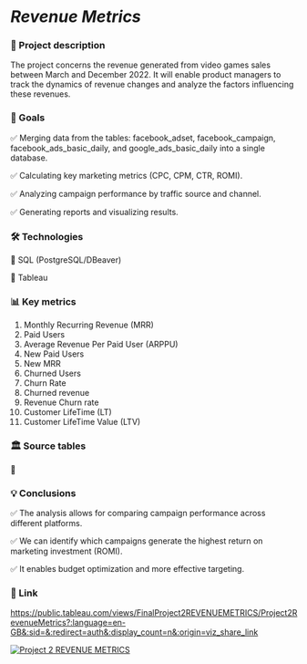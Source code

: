 # *Revenue Metrics*


### 📝 Project description 

The project concerns the revenue generated from video games sales between March and December 2022. It will enable product managers to track the dynamics of revenue changes and analyze the factors influencing these revenues.

### 🎯 Goals

✅ Merging data from the tables: facebook_adset, facebook_campaign, facebook_ads_basic_daily, and google_ads_basic_daily into a single database.

✅ Calculating key marketing metrics (CPC, CPM, CTR, ROMI).

✅ Analyzing campaign performance by traffic source and channel.

✅ Generating reports and visualizing results.

### 🛠 Technologies

🔹 SQL (PostgreSQL/DBeaver)

🔹 Tableau 


### 📊 Key metrics

1. Monthly Recurring Revenue (MRR) 
2. Paid Users
3. Average Revenue Per Paid User (ARPPU)
4. New Paid Users
5. New MRR 
6. Churned Users 
7. Churn Rate 
8. Churned revenue 
9. Revenue Churn rate 
10. Customer LifeTime (LT)
11. Customer LifeTime Value (LTV) 


### 🏛 Source tables

📌 

### 💡 Conclusions

✅ The analysis allows for comparing campaign performance across different platforms.

✅ We can identify which campaigns generate the highest return on marketing investment (ROMI).

✅ It enables budget optimization and more effective targeting.

### 🔗 Link

https://public.tableau.com/views/FinalProject2REVENUEMETRICS/Project2RevenueMetrics?:language=en-GB&:sid=&:redirect=auth&:display_count=n&:origin=viz_share_link

<div class='tableauPlaceholder' id='viz1727280657808' style='position: relative'><noscript><a href='#'><img alt='Project 2 REVENUE METRICS ' src='https:&#47;&#47;public.tableau.com&#47;static&#47;images&#47;Fi&#47;FinalProject2REVENUEMETRICS&#47;Project2RevenueMetrics&#47;1_rss.png' style='border: none' /></a></noscript><object class='tableauViz'  style='display:none;'><param name='host_url' value='https%3A%2F%2Fpublic.tableau.com%2F' /> <param name='embed_code_version' value='3' /> <param name='site_root' value='' /><param name='name' value='FinalProject2REVENUEMETRICS&#47;Project2RevenueMetrics' /><param name='tabs' value='no' /><param name='toolbar' value='yes' /><param name='static_image' value='https:&#47;&#47;public.tableau.com&#47;static&#47;images&#47;Fi&#47;FinalProject2REVENUEMETRICS&#47;Project2RevenueMetrics&#47;1.png' /> <param name='animate_transition' value='yes' /><param name='display_static_image' value='yes' /><param name='display_spinner' value='yes' /><param name='display_overlay' value='yes' /><param name='display_count' value='yes' /><param name='language' value='en-GB' /></object></div>                
